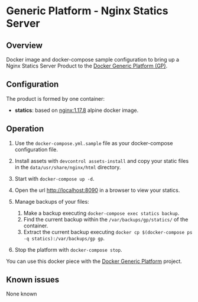 # Generic Platform - Nginx Statics Server

## Overview

Docker image and docker-compose sample configuration to bring up a Nginx Statics Server Product to the [Docker Generic Platform (GP)](https://github.com/ayudadigital/docker-generic-platform).

## Configuration

The product is formed by one container:

- **statics**: based on [nginx:1.17.8](https://hub.docker.com/_/nginx?tab=tags&page=1&name=1.17.8-alpine) alpine docker image.

## Operation

1. Use the `docker-compose.yml.sample` file as your docker-compose configuration file.

2. Install assets with `devcontrol assets-install` and copy your static files in the `data/usr/share/nginx/html` directory.

3. Start with `docker-compose up -d`.

4. Open the url <http://localhost:8090> in a browser to view your statics.

5. Manage backups of your files:

   1. Make a backup executing `docker-compose exec statics backup`.
   2. Find the current backup within the `/var/backups/gp/statics/` of the container.
   3. Extract the current backup executing `docker cp $(docker-compose ps -q statics):/var/backups/gp gp`.

6. Stop the platform with `docker-compose stop`.

You can use this docker piece with the [Docker Generic Platform](https://github.com/ayudadigital/docker-generic-platform) project.

## Known issues

None known
